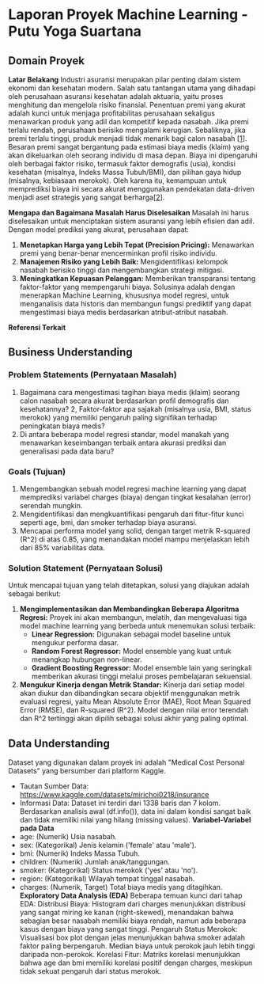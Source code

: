 # Laporan Proyek Machine Learning - Putu Yoga Suartana
## Domain Proyek
**Latar Belakang**
Industri asuransi merupakan pilar penting dalam sistem ekonomi dan kesehatan modern. Salah satu tantangan utama yang dihadapi oleh perusahaan asuransi kesehatan adalah aktuaria, yaitu proses menghitung dan mengelola risiko finansial. Penentuan premi yang akurat adalah kunci untuk menjaga profitabilitas perusahaan sekaligus menawarkan produk yang adil dan kompetitif kepada nasabah. Jika premi terlalu rendah, perusahaan berisiko mengalami kerugian. Sebaliknya, jika premi terlalu tinggi, produk menjadi tidak menarik bagi calon nasabah [[1](https://www.researchgate.net/profile/Munashe-Naphtali-Mupa/publication/389132064_Machine_Learning_in_Actuarial_Science_Enhancing_Predictive_Models_for_Insurance_Risk_Management/links/67b60a83645ef274a4897f9a/Machine-Learning-in-Actuarial-Science-Enhancing-Predictive-Models-for-Insurance-Risk-Management.pdf)].
Besaran premi sangat bergantung pada estimasi biaya medis (klaim) yang akan dikeluarkan oleh seorang individu di masa depan. Biaya ini dipengaruhi oleh berbagai faktor risiko, termasuk faktor demografis (usia), kondisi kesehatan (misalnya, Indeks Massa Tubuh/BMI), dan pilihan gaya hidup (misalnya, kebiasaan merokok). Oleh karena itu, kemampuan untuk memprediksi biaya ini secara akurat menggunakan pendekatan data-driven menjadi aset strategis yang sangat berharga[[2](https://www.atsjournals.org/doi/full/10.1513/AnnalsATS.201710-787OC)].

**Mengapa dan Bagaimana Masalah Harus Diselesaikan**
Masalah ini harus diselesaikan untuk menciptakan sistem asuransi yang lebih efisien dan adil. Dengan model prediksi yang akurat, perusahaan dapat:
1.  **Menetapkan Harga yang Lebih Tepat (Precision Pricing):** Menawarkan premi yang benar-benar mencerminkan profil risiko individu.
2.  **Manajemen Risiko yang Lebih Baik:** Mengidentifikasi kelompok nasabah berisiko tinggi dan mengembangkan strategi mitigasi.
3.  **Meningkatkan Kepuasan Pelanggan:** Memberikan transparansi tentang faktor-faktor yang mempengaruhi biaya.
Solusinya adalah dengan menerapkan Machine Learning, khususnya model regresi, untuk menganalisis data historis dan membangun fungsi prediktif yang dapat mengestimasi biaya medis berdasarkan atribut-atribut nasabah.

**Referensi Terkait**

## Business Understanding
### **Problem Statements (Pernyataan Masalah)**
1.  Bagaimana cara mengestimasi tagihan biaya medis (klaim) seorang calon nasabah secara akurat berdasarkan profil demografis dan kesehatannya?
2,  Faktor-faktor apa sajakah (misalnya usia, BMI, status merokok) yang memiliki pengaruh paling signifikan terhadap peningkatan biaya medis?
3.  Di antara beberapa model regresi standar, model manakah yang menawarkan keseimbangan terbaik antara akurasi prediksi dan generalisasi pada data baru?
### **Goals (Tujuan)**
1.  Mengembangkan sebuah model regresi machine learning yang dapat memprediksi variabel charges (biaya) dengan tingkat kesalahan (error) serendah mungkin.
2.  Mengidentifikasi dan mengkuantifikasi pengaruh dari fitur-fitur kunci seperti age, bmi, dan smoker terhadap biaya asuransi.
3.  Mencapai performa model yang solid, dengan target metrik R-squared (R^2) di atas 0.85, yang menandakan model mampu menjelaskan lebih dari 85% variabilitas data.
### **Solution Statement (Pernyataan Solusi)**
Untuk mencapai tujuan yang telah ditetapkan, solusi yang diajukan adalah sebagai berikut:
1.  **Mengimplementasikan dan Membandingkan Beberapa Algoritma Regresi:** Proyek ini akan membangun, melatih, dan mengevaluasi tiga model machine learning yang berbeda untuk menemukan solusi terbaik:
    *  **Linear Regression:** Digunakan sebagai model baseline untuk mengukur performa dasar.
    *  **Random Forest Regressor:** Model ensemble yang kuat untuk menangkap hubungan non-linear.
    *  **Gradient Boosting Regressor:** Model ensemble lain yang seringkali memberikan akurasi tinggi melalui proses pembelajaran sekuensial.
2.  **Mengukur Kinerja dengan Metrik Standar:** Kinerja dari setiap model akan diukur dan dibandingkan secara objektif menggunakan metrik evaluasi regresi, yaitu Mean Absolute Error (MAE), Root Mean Squared Error (RMSE), dan R-squared (R^2). Model dengan nilai error terendah dan R^2 tertinggi akan dipilih sebagai solusi akhir yang paling optimal.

## Data Understanding
Dataset yang digunakan dalam proyek ini adalah "Medical Cost Personal Datasets" yang bersumber dari platform Kaggle.
  *  Tautan Sumber Data: https://www.kaggle.com/datasets/mirichoi0218/insurance
  *  Informasi Data: Dataset ini terdiri dari 1338 baris dan 7 kolom. Berdasarkan analisis awal (df.info()), data ini dalam kondisi sangat baik dan tidak memiliki nilai yang hilang (missing values).
**Variabel-Variabel pada Data**
  *  age: (Numerik) Usia nasabah.
  *  sex: (Kategorikal) Jenis kelamin ('female' atau 'male').
  *  bmi: (Numerik) Indeks Massa Tubuh.
  *  children: (Numerik) Jumlah anak/tanggungan.
  *  smoker: (Kategorikal) Status merokok ('yes' atau 'no').
  *  region: (Kategorikal) Wilayah tempat tinggal nasabah.
  *  charges: (Numerik, Target) Total biaya medis yang ditagihkan.
**Exploratory Data Analysis (EDA)**
Beberapa temuan kunci dari tahap EDA:
Distribusi Biaya: Histogram dari charges menunjukkan distribusi yang sangat miring ke kanan (right-skewed), menandakan bahwa sebagian besar nasabah memiliki biaya rendah, namun ada beberapa kasus dengan biaya yang sangat tinggi.
Pengaruh Status Merokok: Visualisasi box plot dengan jelas menunjukkan bahwa smoker adalah faktor paling berpengaruh. Median biaya untuk perokok jauh lebih tinggi daripada non-perokok.
Korelasi Fitur: Matriks korelasi menunjukkan bahwa age dan bmi memiliki korelasi positif dengan charges, meskipun tidak sekuat pengaruh dari status merokok.
